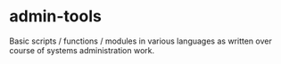 admin-tools
===========

Basic scripts / functions / modules in various languages as written over course of systems administration work.